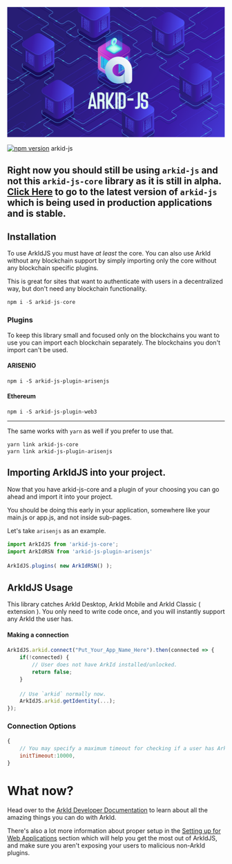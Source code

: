 <p align="center">
  <img src="https://raw.githubusercontent.com/ArisenIO/arisen-media/master/repo-headers/arkid-js.png"/>
</p>



[![npm version](https://badge.fury.io/js/arkid-js.svg)](https://badge.fury.io/js/arkid-js) arkid-js

## Right now you should still be using `arkid-js` and not this `arkid-js-core` library as it is still in alpha. [Click Here](https://github.com/arisenio/arkid-js/tree/2.5.1) to go to the latest version of `arkid-js` which is being used in production applications and is stable.

## Installation

To use ArkIdJS you must have _at least_ the core.
You can also use ArkId without any blockchain support
by simply importing only the core without any blockchain specific
plugins.

This is great for sites that want to authenticate with users in a
decentralized way, but don't need any blockchain functionality.

```js
npm i -S arkid-js-core
```

### Plugins
To keep this library small and focused only on the blockchains you want to use
you can import each blockchain separately. The blockchains you don't import
can't be used.

#### ARISENIO
```
npm i -S arkid-js-plugin-arisenjs
```

#### Ethereum
```
npm i -S arkid-js-plugin-web3
```

-------

The same works with `yarn` as well if you prefer to use that.
```
yarn link arkid-js-core
yarn link arkid-js-plugin-arisenjs
```


## Importing ArkIdJS into your project.
Now that you have arkid-js-core and a plugin of your choosing you
can go ahead and import it into your project.

You should be doing this early in your application, somewhere like
your main.js or app.js, and not inside sub-pages.

Let's take `arisenjs` as an example.

```js
import ArkIdJS from 'arkid-js-core';
import ArkIdRSN from 'arkid-js-plugin-arisenjs'

ArkIdJS.plugins( new ArkIdRSN() );
```


## ArkIdJS Usage

This library catches ArkId Desktop, ArkId Mobile and ArkId Classic ( extension ).
You only need to write code once, and you will instantly support any ArkId the user has.


#### Making a connection

```js
ArkIdJS.arkid.connect("Put_Your_App_Name_Here").then(connected => {
    if(!connected) {
        // User does not have ArkId installed/unlocked.
        return false;
    }

    // Use `arkid` normally now.
    ArkIdJS.arkid.getIdentity(...);
});
```


### Connection Options

```js
{
    // You may specify a maximum timeout for checking if a user has ArkId installed
    initTimeout:10000,
}
```

# What now?
Head over to the [ArkId Developer Documentation](https://docs.arkid.io/getting-started) to learn about
all the amazing things you can do with ArkId.

There's also a lot more information about proper setup in the
[Setting up for Web Applications](https://docs.arkid.io/setting-up-for-web-apps)
section which will help you get the most out of ArkIdJS, and make sure
you aren't exposing your users to malicious non-ArkId plugins.
